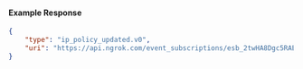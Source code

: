 <!-- Code generated for API Clients. DO NOT EDIT. -->

#### Example Response

```json
{
	"type": "ip_policy_updated.v0",
	"uri": "https://api.ngrok.com/event_subscriptions/esb_2twHA8Dgc5RAEZpFC1u2vP6lu9H/sources/ip_policy_updated.v0"
}
```
